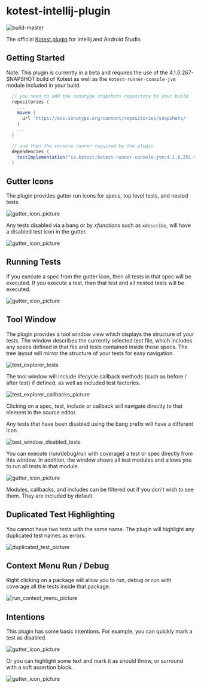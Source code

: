 # kotest-intellij-plugin
![build-master](https://github.com/kotest/kotest-intellij-plugin/workflows/build-master/badge.svg)

The official [Kotest plugin](https://plugins.jetbrains.com/plugin/14080-kotest) for Intellij and Android Studio

## Getting Started

Note: This plugin is currently in a beta and requires the use of the 4.1.0.267-SNAPSHOT build of Kotest as well as the `kotest-runner-console-jvm` module included in your build.

```gradle
  // you need to add the sonatype snapshots repository to your build
  repositories {
    ...
    maven {
      url 'https://oss.sonatype.org/content/repositories/snapshots/'
    }
    ...
  }

  // and then the console runner required by the plugin
  dependencies {
    testImplementation("io.kotest:kotest-runner-console-jvm:4.1.0.251-SNAPSHOT")
  }
```

## Gutter Icons

The plugin provides gutter run icons for specs, top level tests, and nested tests.

![gutter_icon_picture](docs/gutter_icons.png)

Any tests disabled via a bang or by _xfunctions_ such as `xdescribe`, will have a disabled test icon in the gutter.

![gutter_icon_picture](docs/gutter_disabled.png)

## Running Tests

If you execute a spec from the gutter icon, then all tests in that spec will be executed.
If you execute a test, then that test and all nested tests will be executed.

![gutter_icon_picture](docs/gutter_run.png)

## Tool Window

The plugin provides a tool window view which displays the structure of your tests.
The window describes the currently selected test file, which includes any specs defined in that file and tests
contained inside those specs. The tree layout will mirror the structure of your tests for easy navigation.

![test_explorer_tests](docs/test_explorer_tests.png)

The tool window will include lifecycle callback methods (such as before / after test) if defined,
as well as included test factories.

![test_explorer_callbacks_picture](docs/test_explorer_callbacks.png)

Clicking on a spec, test, include or callback will navigate directly to that element in the source editor.

Any tests that have been disabled using the bang prefix will have a different icon.

![test_window_disabled_tests](docs/test_window_disabled_tests.png)

You can execute (run/debug/run with coverage) a test or spec directly from this window. In addition, the window shows all test modules and allows you to run all tests in that module.

![gutter_icon_picture](docs/test_explorer_run.png)

Modules, callbacks, and includes can be filtered out if you don't wish to see them. They are included by default.

## Duplicated Test Highlighting

You cannot have two tests with the same name. The plugin will highlight any duplicated test names as errors.

![duplicated_test_picture](docs/duplicated_test_string_spec.png)

## Context Menu Run / Debug

Right clicking on a package will allow you to run, debug or run with coverage all the tests inside that package.

![run_context_menu_picture](docs/run_context_menu.png)

## Intentions

This plugin has some basic intentions. For example, you can quickly mark a test as disabled.

![gutter_icon_picture](docs/intention_bang.png)

Or you can highlight some text and mark it as should throw, or surround with a soft assertion block.

![gutter_icon_picture](docs/intentions_surround.png)
